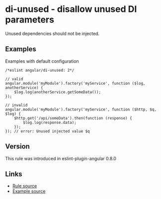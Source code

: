 <!-- WARNING: Generated documentation. Edit docs and examples in the rule and examples file ('rules/di-unused.js', 'examples/di-unused.js'). -->

# di-unused - disallow unused DI parameters

Unused dependencies should not be injected.

## Examples

Examples with default configuration

    /*eslint angular/di-unused: 2*/

    // valid
    angular.module('myModule').factory('myService', function ($log, anotherService) {
        $log.log(anotherService.getSomeData());
    });

    // invalid
    angular.module('myModule').factory('myService', function ($http, $q, $log) {
        $http.get('/api/someData').then(function (response) {
            $log.log(response.data);
        });
    }); // error: Unused injected value $q

## Version

This rule was introduced in eslint-plugin-angular 0.8.0

## Links

* [Rule source](../rules/di-unused.js)
* [Example source](../examples/di-unused.js)
